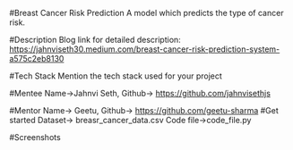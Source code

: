 #Breast Cancer Risk Prediction
A model which predicts the type of cancer risk.

#Description
Blog link for detailed description:
https://jahnviseth30.medium.com/breast-cancer-risk-prediction-system-a575c2eb8130

#Tech Stack
Mention the tech stack used for your project

#Mentee
Name->Jahnvi Seth, Github-> https://github.com/jahnvisethjs

#Mentor
Name-> Geetu, Github-> https://github.com/geetu-sharma
#Get started
Dataset-> breasr_cancer_data.csv
Code file->code_file.py

#Screenshots 
